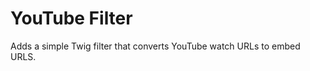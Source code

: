 YouTube Filter
======================

Adds a simple Twig filter that converts YouTube watch URLs to embed URLS.
